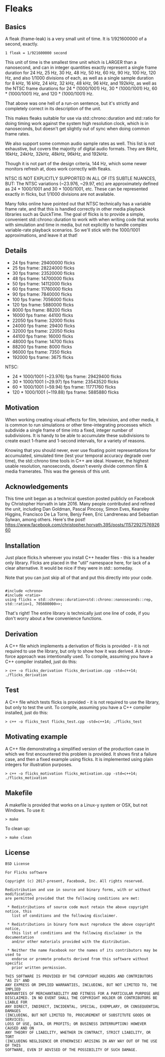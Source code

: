 # Fleaks

## Basics
A fleak (frame-leak) is a very small unit of time. It is 1/921600000 of a second, exactly.

    1 fleak = 1/921600000 second

This unit of time is the smallest time unit which is LARGER than a nanosecond,
and can in integer quantities exactly represent a single frame duration for
24 Hz, 25 Hz, 30 Hz, 48 Hz, 50 Hz, 60 Hz, 90 Hz, 100 Hz, 120 Hz, and also 1/1000 divisions of each, 
as well as a single sample duration for 8 kHz, 16 kHz, 24 kHz, 32 kHz, 48 kHz, 96 kHz, and 192kHz, 
as well as the NTSC frame durations for 24 * (1000/1001) Hz, 30 * (1000/1001) Hz, 
60 * (1000/1001) Hz, and 120 * (1000/1001) Hz.

That above was one hell of a run-on sentence, but it's strictly and completely correct in its 
description of the unit.

This makes fleaks suitable for use via std::chrono::duration and std::ratio for doing timing work
against the system high resolution clock, which is in nanoseconds, but doesn't get slightly
out of sync when doing common frame rates.
 
We also support some common audio sample rates as well. This list is not exhaustive, but covers 
the majority of digital audio formats. They are 8kHz, 16kHz, 24kHz, 32kHz, 48kHz, 96kHz, and 192kHz.

Though it is not part of the design criteria, 144 Hz, which some newer monitors refresh at,
does work correctly with fleaks.

NTSC IS NOT EXPLICITLY SUPPORTED IN ALL OF ITS SUBTLE NUANCES, BUT:
The NTSC variations (~23.976, ~29.97, etc) are approximately defined as 24 * 1000/1001 and
30 * 1000/1001, etc. These can be represented exactly in flicks, but 1/1000 divisions are not
available. 

Many folks online have pointed out that NTSC technically has a variable frame rate,
and that this is handled correctly in other media playback libraries such as QuickTime. 
The goal of flicks is to provide a simple, convenient std::chrono::duration to work
with when writing code that works with simulation and time in media, but not explicitly to 
handle complex variable-rate playback scenarios. So we'll stick with the 1000/1001 approximations, 
and leave it at that!

## Details

* 24 fps frame:     29400000 flicks
* 25 fps frame:     28224000 flicks
* 30 fps frame:     23520000 flicks
* 48 fps frame:     14700000 flicks
* 50 fps frame:     14112000 flicks
* 60 fps frame:     11760000 flicks
* 90 fps frame:      7840000 flicks
* 100 fps frame:     7056000 flicks
* 120 fps frame:     5880000 flicks
* 8000 fps frame:      88200 flicks
* 16000 fps frame:     44100 flicks
* 22050 fps frame:     32000 flicks
* 24000 fps frame:     29400 flicks
* 32000 fps frame:     22050 flicks
* 44100 fps frame:     16000 flicks
* 48000 fps frame:     14700 flicks
* 88200 fps frame:      8000 flicks
* 96000 fps frame:      7350 flicks
* 192000 fps frame:     3675 flicks

NTSC:

* 24 * 1000/1001 (~23.976) fps frame:    29429400 flicks
* 30 * 1000/1001 (~29.97)  fps frame:    23543520 flicks
* 60 * 1000/1001 (~59.94) fps frame:     11771760 flicks
* 120 * 1000/1001 (~119.88) fps frame:    5885880 flicks

## Motivation

When working creating visual effects for film, television, and other media, it is common
to run simulations or other time-integrating processes which subdivide a single frame of time
into a fixed, integer number of subdivisions. It is handy to be able to accumulate these 
subdivisions to create exact 1-frame and 1-second intervals, for a variety of reasons. 

Knowing that you should never, ever use floating point representations for accumulated, 
simulated time (lest your temporal accuracy degrade over time), the std::chrono time tools
in C++ are ideal. However, the highest usable resolution, nanoseconds, doesn't evenly divide
common film & media framerates. This was the genesis of this unit.

## Acknowledgements

This time unit began as a technical question posted publicly on Facebook by Christopher Horvath
in late 2016. Many people contributed and refined the unit, including Dan Goldman, Pascal Pincosy,
Simon Eves, Kearsley Higgins, Francisco De La Torre, Benjy Feen, Eric Landreneau and Sebastian Sylwan,
among others. Here's the post!
https://www.facebook.com/christopher.horvath.395/posts/1157292757692660

## Installation
Just place flicks.h wherever you install C++ header files - this is a header only library. Flicks are placed
in the "util" namespace here, for lack of a clear alternative. It would be nice if they were in std:: someday.

Note that you can just skip all of that and put this directly into your code. 

```

#include <chrono>
#include <ratio>
using flicks = std::chrono::duration<std::chrono::nanoseconds::rep, std::ratio<1, 705600000>>;

```

That's right! The entire library is technically just one line of code, if you don't worry about a 
few convenience functions.

## Derivation
A C++ file which implements a derivation of flicks is provided - it is not required to use the library,
but only to show how it was derived. A brute-force approach was intentionally used. To compile, assuming
you have a C++ compiler installed, just do this:

    > c++ -o flicks_derivation flicks_derivation.cpp -std=c++14; ./flicks_derivation

## Test
A C++ file which tests flicks is provided - it is not required to use the library,
but only to test the unit. To compile, assuming you have a C++ compiler installed, just do this:

    > c++ -o flicks_test flicks_test.cpp -std=c++14; ./flicks_test

## Motivating example
A C++ file demonstrating a simplified version of the production case in which we first encountered
this problem is provided. It shows first a failure case, and then a fixed example using flicks. It
is implemented using plain integers for illustration purposes.

    > c++ -o flicks_motivation flicks_motivation.cpp -std=c++14; ./flicks_motivation

## Makefile
A makefile is provided that works on a Linux-y system or OSX, but not Windows. To use it:

    > make

To clean up:

    > make clean

## License

    BSD License

    For Flicks software

    Copyright (c) 2017-present, Facebook, Inc. All rights reserved.

    Redistribution and use in source and binary forms, with or without modification,
    are permitted provided that the following conditions are met:
    
     * Redistributions of source code must retain the above copyright notice, this
       list of conditions and the following disclaimer.
    
     * Redistributions in binary form must reproduce the above copyright notice,
       this list of conditions and the following disclaimer in the documentation
       and/or other materials provided with the distribution.

     * Neither the name Facebook nor the names of its contributors may be used to
       endorse or promote products derived from this software without specific
       prior written permission.

    THIS SOFTWARE IS PROVIDED BY THE COPYRIGHT HOLDERS AND CONTRIBUTORS "AS IS" AND
    ANY EXPRESS OR IMPLIED WARRANTIES, INCLUDING, BUT NOT LIMITED TO, THE IMPLIED
    WARRANTIES OF MERCHANTABILITY AND FITNESS FOR A PARTICULAR PURPOSE ARE
    DISCLAIMED. IN NO EVENT SHALL THE COPYRIGHT HOLDER OR CONTRIBUTORS BE LIABLE FOR
    ANY DIRECT, INDIRECT, INCIDENTAL, SPECIAL, EXEMPLARY, OR CONSEQUENTIAL DAMAGES
    (INCLUDING, BUT NOT LIMITED TO, PROCUREMENT OF SUBSTITUTE GOODS OR SERVICES;
    LOSS OF USE, DATA, OR PROFITS; OR BUSINESS INTERRUPTION) HOWEVER CAUSED AND ON
    ANY THEORY OF LIABILITY, WHETHER IN CONTRACT, STRICT LIABILITY, OR TORT
    (INCLUDING NEGLIGENCE OR OTHERWISE) ARISING IN ANY WAY OUT OF THE USE OF THIS
    SOFTWARE, EVEN IF ADVISED OF THE POSSIBILITY OF SUCH DAMAGE.


